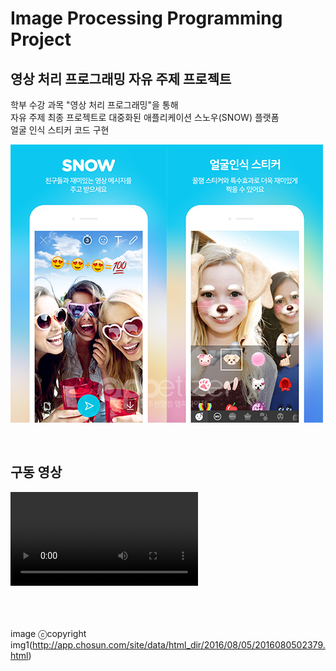 # Image Processing Programming Project

## 영상 처리 프로그래밍 자유 주제 프로젝트

학부 수강 과목 "영상 처리 프로그래밍"을 통해 <br>
자유 주제 최종 프로젝트로 대중화된 애플리케이션 스노우(SNOW) 플랫폼<br>
얼굴 인식 스티커 코드 구현<br>
 
![img1](./image/reference_img.jpg)

<br>

## 구동 영상
![Watch the video](./test_video.mov)
 

 <br><br><br>
 image ⓒcopyright
<br>
img1(http://app.chosun.com/site/data/html_dir/2016/08/05/2016080502379.html)